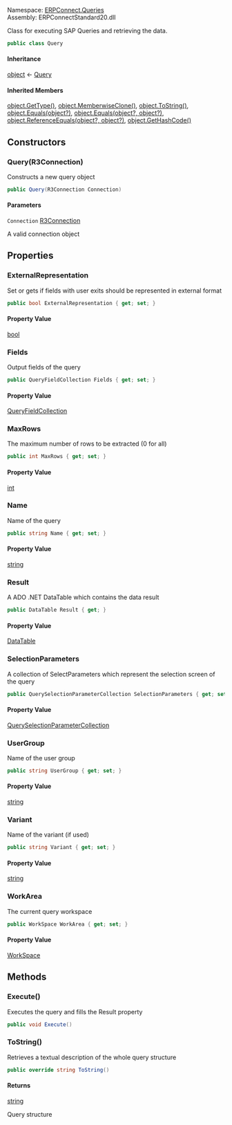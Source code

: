 Namespace: [ERPConnect.Queries](../)\
Assembly: ERPConnectStandard20.dll

Class for executing SAP Queries and retrieving the data.

```csharp
public class Query

```

#### Inheritance

[object](https://learn.microsoft.com/dotnet/api/system.object) ← [Query](./)

#### Inherited Members

[object.GetType()](https://learn.microsoft.com/dotnet/api/system.object.gettype), [object.MemberwiseClone()](https://learn.microsoft.com/dotnet/api/system.object.memberwiseclone), [object.ToString()](https://learn.microsoft.com/dotnet/api/system.object.tostring), [object.Equals(object?)](<https://learn.microsoft.com/dotnet/api/system.object.equals#system-object-equals(system-object)>), [object.Equals(object?, object?)](<https://learn.microsoft.com/dotnet/api/system.object.equals#system-object-equals(system-object-system-object)>), [object.ReferenceEquals(object?, object?)](https://learn.microsoft.com/dotnet/api/system.object.referenceequals), [object.GetHashCode()](https://learn.microsoft.com/dotnet/api/system.object.gethashcode)

## Constructors

### Query(R3Connection)

Constructs a new query object

```csharp
public Query(R3Connection Connection)

```

#### Parameters

`Connection` [R3Connection](../../erpconnect/ERPConnect.R3Connection/)

A valid connection object

## Properties

### ExternalRepresentation

Set or gets if fields with user exits should be represented in external format

```csharp
public bool ExternalRepresentation { get; set; }

```

#### Property Value

[bool](https://learn.microsoft.com/dotnet/api/system.boolean)

### Fields

Output fields of the query

```csharp
public QueryFieldCollection Fields { get; set; }

```

#### Property Value

[QueryFieldCollection](../ERPConnect.Queries.QueryFieldCollection/)

### MaxRows

The maximum number of rows to be extracted (0 for all)

```csharp
public int MaxRows { get; set; }

```

#### Property Value

[int](https://learn.microsoft.com/dotnet/api/system.int32)

### Name

Name of the query

```csharp
public string Name { get; set; }

```

#### Property Value

[string](https://learn.microsoft.com/dotnet/api/system.string)

### Result

A ADO .NET DataTable which contains the data result

```csharp
public DataTable Result { get; }

```

#### Property Value

[DataTable](https://learn.microsoft.com/dotnet/api/system.data.datatable)

### SelectionParameters

A collection of SelectParameters which represent the selection screen of the query

```csharp
public QuerySelectionParameterCollection SelectionParameters { get; set; }

```

#### Property Value

[QuerySelectionParameterCollection](../ERPConnect.Queries.QuerySelectionParameterCollection/)

### UserGroup

Name of the user group

```csharp
public string UserGroup { get; set; }

```

#### Property Value

[string](https://learn.microsoft.com/dotnet/api/system.string)

### Variant

Name of the variant (if used)

```csharp
public string Variant { get; set; }

```

#### Property Value

[string](https://learn.microsoft.com/dotnet/api/system.string)

### WorkArea

The current query workspace

```csharp
public WorkSpace WorkArea { get; set; }

```

#### Property Value

[WorkSpace](../ERPConnect.Queries.WorkSpace/)

## Methods

### Execute()

Executes the query and fills the Result property

```csharp
public void Execute()

```

### ToString()

Retrieves a textual description of the whole query structure

```csharp
public override string ToString()

```

#### Returns

[string](https://learn.microsoft.com/dotnet/api/system.string)

Query structure
